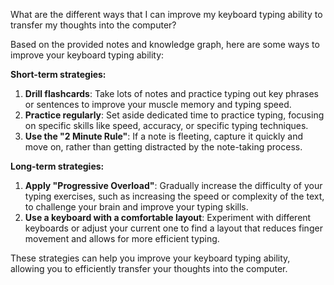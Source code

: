 What are the different ways that I can improve my keyboard typing ability to transfer my thoughts into the computer?

Based on the provided notes and knowledge graph, here are some ways to improve your keyboard typing ability:

**Short-term strategies:**

1. **Drill flashcards**: Take lots of notes and practice typing out key phrases or sentences to improve your muscle memory and typing speed.
2. **Practice regularly**: Set aside dedicated time to practice typing, focusing on specific skills like speed, accuracy, or specific typing techniques.
3. **Use the "2 Minute Rule"**: If a note is fleeting, capture it quickly and move on, rather than getting distracted by the note-taking process.

**Long-term strategies:**

1. **Apply "Progressive Overload"**: Gradually increase the difficulty of your typing exercises, such as increasing the speed or complexity of the text, to challenge your brain and improve your typing skills.
2. **Use a keyboard with a comfortable layout**: Experiment with different keyboards or adjust your current one to find a layout that reduces finger movement and allows for more efficient typing.

These strategies can help you improve your keyboard typing ability, allowing you to efficiently transfer your thoughts into the computer.
